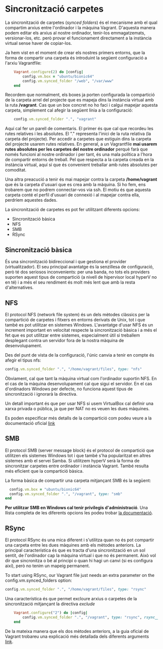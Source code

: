 # Sincronització carpetes

La sincronització de carpetes (*synced folders*) és el mecanisme amb el qual compartim arxius entre l'ordinador i la màquina  Vagrant. D'aquesta manera podem editar els arxius al nostre ordinador, tenir-los emmagatzemats, versionar-los, etc. però provar el funcionament directament a la instància virtual sense haver de copiar-los.

Ja hem vist en el moment de crear els nostres primers entorns, que la forma de compartir una carpeta és introduint la següent configuració a l'arxiu Vagrantfile:

```ruby
    Vagrant.configure(2) do |config|
        config.vm.box = "ubuntu/bionic64"
        config.vm.synced_folder "/web", "/var/www"
    end
```

Recordem que normalment, els boxes ja porten configurada la compartició de la carpeta arrel del projecte que es mapeja dins la instància virtual amb la ruta **/vagrant**. Cas que un box concret no ho faci i calgui mapejar aquesta carpeta, simplement cal afegir la següent línia a la configuració:

```ruby
    config.vm.synced_folder ".", "vagrant"
```

Aquí cal fer un parell de comentaris. El primer és que cal que recordeu les rutes relatives i les absolutes. El "." representa l'inici de la ruta relativa (la carpeta del projecte). Per accedir a carpetes que estiguin dins la carpeta del projecte usarem rutes relatives. En general, a un Vagrantfile **mai usarem rutes absolutes per les carpetes del nostre ordinador** perquè farà que només funcioni al nostre ordinador i per tant, és una mala política a l'hora de compartir entorns de treball. Pel que respecta a la carpeta creada en la instància virtual, aquí sí que és convenient treballar amb rutes absolutes per comoditat.

Una altra preacució a tenir és mai mapejar contra la carpeta **/home/vagrant** que és la carpeta d'usuari que es crea amb la màquina. Si ho fem, ens trobarem que no podrem connectar-vos via ssh. El motiu és que aquesta carpeta conté el perfil d'usuari de connexió i al mapejar contra ella, perdríem aquestes dades.

La sincronització de carpetes es pot fer utilitzant diferents opcions:

* Sincronització bàsica
* NFS
* SMB
* RSync

## Sincronització bàsica

És una  sincronització bidireccional i que gestiona el provider (virtualitzador). El seu principal avantatge és la senzillesa de configuració, però té dos seriosos inconvenients: per una banda, no tots els providers suporten aquest tipus de compartició (a nivell de hipervisor local hyperV no en té) i a més el seu rendiment és molt més lent que amb la resta d'alternatives.

## NFS

El protocol NFS (network file system) és un dels mètodes clàssics per la compartició de carpetes i fitxers en entorns derivats de Unix, tot i que també es pot utilitzar en sistemes Windows. L'avantatge d'usar NFS és un increment important en velocitat respecte la sincronització bàsica i a més el fet que es pot utilitzar entre sistemes, especialment útil si treballem desplegant contra un servidor fora de la nostra màquina de desenvolupament.

Des del punt de vista de la configuració, l'únic canvia a tenir en compte és afegir el tipus nfs:

```ruby
config.vm.synced_folder ".", "/home/vagrant/files", type: "nfs"
```

Òbviament, cal que tant la màquina virtual com l'ordinador suportin NFS. En el cas de la màquina desenvolupament cal que sigui el servidor. En el cas d'ordinadors Windows per defecte, no funciona aquest tipus de sincronització i ignorarà la directiva.

Un detall important és que per usar NFS si usem VirtualBox cal definir una xarxa privada o pública, ja que per NAT no es veuen les dues màquines.

Es poden especificar més detalls de la compartició com podeu veure a la documentació oficial [link](https://www.vagrantup.com/docs/synced-folders/nfs.html)

## SMB

El protocol SMB (server message block) és el protocol de compartició que utilitzen els sistemes Windows tot i que també s'ha popularitzat en altres sistemes amb el servei Samba. Si utilitzem hyperV serà la forma de sincronitzar carpetes entre ordinador i instància Vagrant. També resulta més eficient que la compartició bàsica.

La forma bàsica de compartir una carpeta mitjançant SMB és la següent:

```ruby
  config.vm.box = "ubuntu/bionic64"
  config.vm.synced_folder ".", "/vagrant", type: "smb"
end
```

**Per utilitzar SMB en Windows cal tenir privilegis d'administració**. Una llista completa de les diferents opcions les podeu trobar [la documentació](https://www.vagrantup.com/docs/synced-folders/smb.html).

## RSync

El protocol RSync és una mica diferent i s'utilitza quan no és pot compartir una carpeta entre les dues màquines amb els mètodes anteriors. La principal característica és que es tracta d'una sincronització en un sol sentit, de l'ordinador cap la màquina virtual i que no és permanent. Això vol dir que sincronitza o bé al principi o quan hi hagi un canvi (si es configura així), però no tenim un mapeig permanent.

To start using RSync, our Vagrant file just needs an extra parameter on the config.vm.synced_folders option:

```ruby
config.vm.synced_folder ".", "/home/vagrant/files", type: "rsync"
```

Una característica és que permet excloure arxius o carpetes de la sincronització mitjançant la directiva *exclude*

```ruby
    Vagrant.configure("2") do |config|
        config.vm.synced_folder ".", "/vagrant", type: "rsync", rsync__exclude: ".git/"
    end
```

De la mateixa manera que els dos mètodes anteriors, a la guia oficial de Vagrant trobareu una explicació més detallada dels diferents arguments [link](https://www.vagrantup.com/docs/synced-folders/rsync.html).